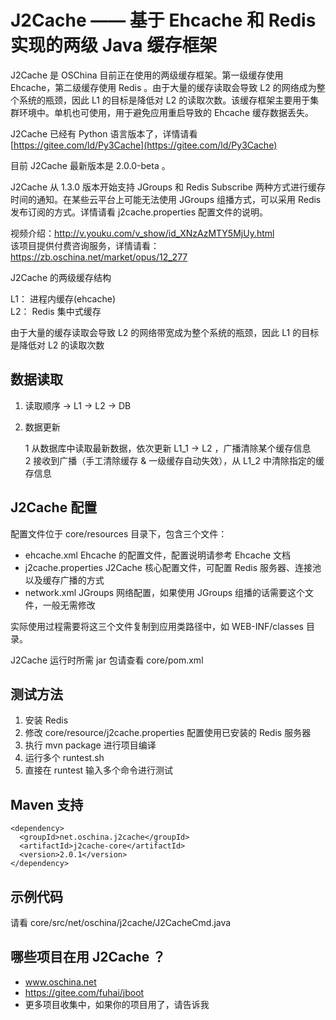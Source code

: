 # J2Cache —— 基于 Ehcache 和 Redis 实现的两级 Java 缓存框架


J2Cache 是 OSChina 目前正在使用的两级缓存框架。第一级缓存使用 Ehcache，第二级缓存使用 Redis 。由于大量的缓存读取会导致 L2 的网络成为整个系统的瓶颈，因此 L1 的目标是降低对 L2 的读取次数。该缓存框架主要用于集群环境中。单机也可使用，用于避免应用重启导致的 Ehcache 缓存数据丢失。

J2Cache 已经有 Python 语言版本了，详情请看 [https://gitee.com/ld/Py3Cache](https://gitee.com/ld/Py3Cache)

目前 J2Cache 最新版本是 2.0.0-beta 。

J2Cache 从 1.3.0 版本开始支持 JGroups 和 Redis Subscribe 两种方式进行缓存时间的通知。在某些云平台上可能无法使用 JGroups 组播方式，可以采用 Redis 发布订阅的方式。详情请看 j2cache.properties 配置文件的说明。

视频介绍：http://v.youku.com/v_show/id_XNzAzMTY5MjUy.html  
该项目提供付费咨询服务，详情请看：https://zb.oschina.net/market/opus/12_277

J2Cache 的两级缓存结构

L1： 进程内缓存(ehcache)   
L2： Redis 集中式缓存

由于大量的缓存读取会导致 L2 的网络带宽成为整个系统的瓶颈，因此 L1 的目标是降低对 L2 的读取次数

		 
## 数据读取

1. 读取顺序  -> L1 -> L2 -> DB

2. 数据更新

    1 从数据库中读取最新数据，依次更新 L1_1 -> L2 ，广播清除某个缓存信息  
    2 接收到广播（手工清除缓存 & 一级缓存自动失效），从 L1\_2 中清除指定的缓存信息

## J2Cache 配置

配置文件位于 core/resources 目录下，包含三个文件：

* ehcache.xml Ehcache 的配置文件，配置说明请参考 Ehcache 文档
* j2cache.properties J2Cache 核心配置文件，可配置 Redis 服务器、连接池以及缓存广播的方式
* network.xml JGroups 网络配置，如果使用 JGroups 组播的话需要这个文件，一般无需修改

实际使用过程需要将这三个文件复制到应用类路径中，如 WEB-INF/classes 目录。

J2Cache 运行时所需 jar 包请查看 core/pom.xml

## 测试方法

1. 安装 Redis  
2. 修改 core/resource/j2cache.properties  配置使用已安装的 Redis 服务器
3. 执行 mvn package 进行项目编译  
4. 运行多个 runtest.sh 
5. 直接在 runtest 输入多个命令进行测试

## Maven 支持 

```
<dependency>
  <groupId>net.oschina.j2cache</groupId>  
  <artifactId>j2cache-core</artifactId>  
  <version>2.0.1</version>  
</dependency>
```
## 示例代码

请看 core/src/net/oschina/j2cache/J2CacheCmd.java

## 哪些项目在用 J2Cache ？

* www.oschina.net
* https://gitee.com/fuhai/jboot
* 更多项目收集中，如果你的项目用了，请告诉我